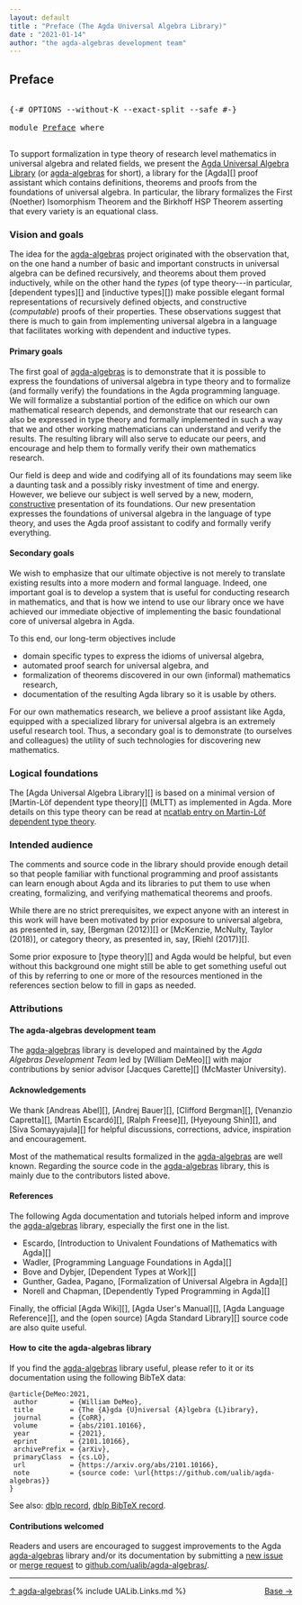 ```yaml
---
layout: default
title : "Preface (The Agda Universal Algebra Library)"
date : "2021-01-14"
author: "the agda-algebras development team"
---
```


## <a id="preface">Preface</a>

<pre class="Agda">

<a id="198" class="Symbol">{-#</a> <a id="202" class="Keyword">OPTIONS</a> <a id="210" class="Pragma">--without-K</a> <a id="222" class="Pragma">--exact-split</a> <a id="236" class="Pragma">--safe</a> <a id="243" class="Symbol">#-}</a>

<a id="248" class="Keyword">module</a> <a id="255" href="Preface.html" class="Module">Preface</a> <a id="263" class="Keyword">where</a>

</pre>

To support formalization in type theory of research level mathematics in universal algebra and related fields, we present the [Agda Universal Algebra Library](https://github.com/ualib/agda-algebras) (or [agda-algebras](https://github.com/ualib/agda-algebras) for short), a library for the [Agda][] proof assistant which contains definitions, theorems and proofs from the foundations of universal algebra. In particular, the library formalizes the First (Noether) Isomorphism Theorem and the Birkhoff HSP Theorem asserting that every variety is an equational class.

### <a id="vision-and-goals">Vision and goals</a>

The idea for the [agda-algebras](https://github.com/ualib/agda-algebras) project originated with the observation that, on the one hand a number of basic and important constructs in universal algebra can be defined recursively, and theorems about them proved inductively, while on the other hand the *types* (of type theory---in particular, [dependent types][] and [inductive types][]) make possible elegant formal representations of recursively defined objects, and constructive (*computable*) proofs of their properties. These observations suggest that there is much to gain from implementing universal algebra in a language that facilitates working with dependent and inductive types.

#### <a id="primary-goals">Primary goals</a>

The first goal of [agda-algebras](https://github.com/ualib/agda-algebras) is to demonstrate that it is possible to express the foundations of universal algebra in type theory and to formalize (and formally verify) the foundations in the Agda programming language. We will formalize a substantial portion of the edifice on which our own mathematical research depends, and demonstrate that our research can also be expressed in type theory and formally implemented in such a way that we and other working mathematicians can understand and verify the results. The resulting library will also serve to educate our peers, and encourage and help them to formally verify their own mathematics research.

Our field is deep and wide and codifying all of its foundations may seem like a daunting task and a possibly risky investment of time and energy.  However, we believe our subject is well served by a new, modern, [constructive](https://ncatlab.org/nlab/show/constructive+mathematics) presentation of its foundations.  Our new presentation expresses the foundations of universal algebra in the language of type theory, and uses the Agda proof assistant to codify and formally verify everything.

#### <a id="secondary-goals">Secondary goals</a>

We wish to emphasize that our ultimate objective is not merely to translate existing results into a more modern and formal language.  Indeed, one important goal is to develop a system that is useful for conducting research in mathematics, and that is how we intend to use our library once we have achieved our immediate objective of implementing the basic foundational core of universal algebra in Agda.

To this end, our long-term objectives include

+ domain specific types to express the idioms of universal algebra,
+ automated proof search for universal algebra, and
+ formalization of theorems discovered in our own (informal) mathematics research,
+ documentation of the resulting Agda library so it is usable by others.

For our own mathematics research, we believe a proof assistant like Agda, equipped with a specialized library for universal algebra is an extremely useful research tool. Thus, a secondary goal is to demonstrate (to ourselves and colleagues) the utility of such technologies for discovering new mathematics.

### <a id="logical-foundations">Logical foundations</a>

The [Agda Universal Algebra Library][] is based on a minimal version of [Martin-Löf dependent type theory][] (MLTT) as implemented in Agda. More details on this type theory can be read at [ncatlab entry on Martin-Löf dependent type theory](https://ncatlab.org/nlab/show/Martin-L%C3%B6f+dependent+type+theory).


### <a id="intended-audience">Intended audience</a>

The comments and source code in the library should provide enough detail so that people familiar with functional programming and proof assistants can learn enough about Agda and its libraries to put them to use when creating, formalizing, and verifying mathematical theorems and proofs.

While there are no strict prerequisites, we expect anyone with an interest in this work will have been motivated by prior exposure to universal algebra, as presented in, say, [Bergman (2012)][] or [McKenzie, McNulty, Taylor (2018)], or category theory, as presented in, say, [Riehl (2017)][].

Some prior exposure to [type theory][] and Agda would be helpful, but even without this background one might still be able to get something useful out of this by referring to one or more of the resources mentioned in the references section below to fill in gaps as needed.


### <a id="attributions">Attributions</a>

#### <a id="the-agda-algebras-development-team">The agda-algebras development team</a>

The [agda-algebras](https://github.com/ualib/agda-algebras) library is developed and maintained by the *Agda Algebras Development Team* led by [William DeMeo][] with major contributions by senior advisor [Jacques Carette][] (McMaster University).

#### <a id="Acknowledgements">Acknowledgements</a>

We thank [Andreas Abel][], [Andrej Bauer][], [Clifford Bergman][], [Venanzio Capretta][], [Martín Escardó][], [Ralph Freese][], [Hyeyoung Shin][], and [Siva Somayyajula][] for helpful discussions, corrections, advice, inspiration and encouragement.

Most of the mathematical results formalized in the [agda-algebras](https://github.com/ualib/agda-algebras) are well known. Regarding the source code in the [agda-algebras](https://github.com/ualib/agda-algebras) library, this is mainly due to the contributors listed above.


#### <a id="references">References</a>

The following Agda documentation and tutorials helped inform and improve the [agda-algebras](https://github.com/ualib/agda-algebras) library, especially the first one in the list.

* Escardo, [Introduction to Univalent Foundations of Mathematics with Agda][]
* Wadler, [Programming Language Foundations in Agda][]
* Bove and Dybjer, [Dependent Types at Work][]
* Gunther, Gadea, Pagano, [Formalization of Universal Algebra in Agda][]
* Norell and Chapman, [Dependently Typed Programming in Agda][]

Finally, the official [Agda Wiki][], [Agda User's Manual][], [Agda Language Reference][], and the (open source) [Agda Standard Library][] source code are also quite useful.


#### <a id="how-to-cite-the-agda-algebras-library">How to cite the agda-algebras library</a>

If you find the [agda-algebras](https://github.com/ualib/agda-algebras) library useful, please refer to it or its documentation using the following BibTeX data:

```
@article{DeMeo:2021,
 author        = {William DeMeo},
 title         = {The {A}gda {U}niversal {A}lgebra {L}ibrary},
 journal       = {CoRR},
 volume        = {abs/2101.10166},
 year          = {2021},
 eprint        = {2101.10166},
 archivePrefix = {arXiv},
 primaryClass  = {cs.LO},
 url           = {https://arxiv.org/abs/2101.10166},
 note          = {source code: \url{https://github.com/ualib/agda-algebras}}
}
```

See also: [dblp record](https://dblp.uni-trier.de/rec/journals/corr/abs-2101-10166.html), [dblp BibTeX record](https://dblp.uni-trier.de/rec/journals/corr/abs-2101-10166.html?view=bibtex).


#### <a id="contributions-welcomed">Contributions welcomed</a>
Readers and users are encouraged to suggest improvements to the Agda [agda-algebras](https://github.com/ualib/agda-algebras) library and/or its documentation by submitting a [new issue](https://github.com/ualib/agda-algebras/issues/new/choose) or [merge request](https://github.com/ualib/agda-algebras/compare) to [github.com/ualib/agda-algebras/](https://github.com/ualib/agda-algebras).


------------------------------------------------

<span style="float:left;">[↑ agda-algebras](agda-algebras.html)</span>
<span style="float:right;">[Base →](Base.html)</span>

{% include UALib.Links.md %}
